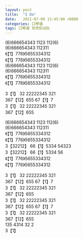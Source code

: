 ```yaml
---
layout: post
title:  "I Do"
date:   2021-07-09 13:45:00 +0800
categories: 口琴谱
tags: 口琴谱 攻壳机动队
---
```

(6)666654343 1123 112(6)  
(6)666654343 112311  
《【1】776》5655334312  
《【1】776》5655334312  
(6)666654343 1123 112(6)  
(6)666654343 112311  
《【1】776》5655334312  
《【1】776》5655334312  

3【1】 32 22222345 321  
367【12】655 67【1】7  
3【1】 32 22222345 321  
367【12】655  

(6)666654343 1123 112(6)  
(6)666654343 112311  
《【1】776》5655334312  
《【1】776》5655334312  
3【32212】 66【1】5334 54323  
3【32212】 66【1】5334 56  
《【1】776》5655334312  
《【1】776》5655334312  

3【1】 32 22222345 321  
367【12】655 67【1】7  
3【1】 32 22222345 321   
367【12】655  
3【1】 32 22222345 321  
367【12】655 67【1】7  
3【1】 32 22222345 321  
367【12】655  
135 4314 32 2  
3【1】  